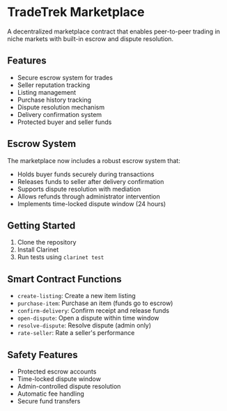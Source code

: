 # TradeTrek Marketplace

A decentralized marketplace contract that enables peer-to-peer trading in niche markets with built-in escrow and dispute resolution.

## Features
- Secure escrow system for trades
- Seller reputation tracking
- Listing management
- Purchase history tracking
- Dispute resolution mechanism
- Delivery confirmation system
- Protected buyer and seller funds

## Escrow System
The marketplace now includes a robust escrow system that:
- Holds buyer funds securely during transactions
- Releases funds to seller after delivery confirmation
- Supports dispute resolution with mediation
- Allows refunds through administrator intervention
- Implements time-locked dispute window (24 hours)

## Getting Started
1. Clone the repository
2. Install Clarinet
3. Run tests using `clarinet test`

## Smart Contract Functions
- `create-listing`: Create a new item listing
- `purchase-item`: Purchase an item (funds go to escrow)
- `confirm-delivery`: Confirm receipt and release funds
- `open-dispute`: Open a dispute within time window
- `resolve-dispute`: Resolve dispute (admin only)
- `rate-seller`: Rate a seller's performance

## Safety Features
- Protected escrow accounts
- Time-locked dispute window
- Admin-controlled dispute resolution
- Automatic fee handling
- Secure fund transfers
